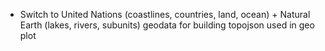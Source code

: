 - Switch to United Nations (coastlines, countries, land, ocean) + Natural Earth (lakes, rivers, subunits) geodata for building topojson used in geo plot
